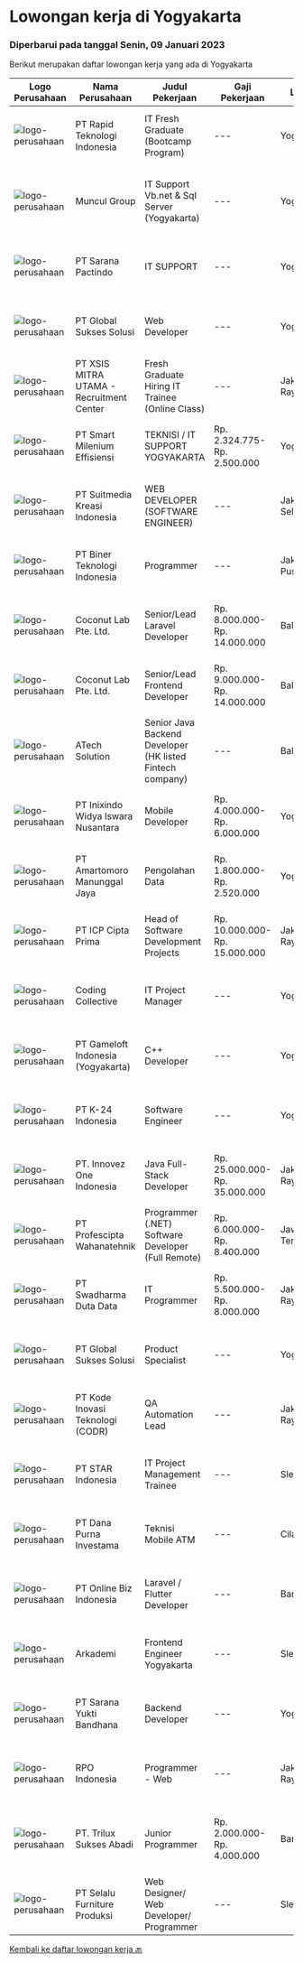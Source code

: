 
  # Lowongan kerja di Yogyakarta

  ### Diperbarui pada tanggal Senin, 09 Januari 2023

  Berikut merupakan daftar lowongan kerja yang ada di Yogyakarta

  |Logo Perusahaan | Nama Perusahaan | Judul Pekerjaan | Gaji Pekerjaan | Lokasi | Deskripsi | Tanggal diunggah | Pranala |
  | -------------- | --------------- | --------------- | --------- | --------- | -------------- | ------- | ----------- |
  |![logo-perusahaan](https://image-service-cdn.seek.com.au/88f4054dbd394dc5ff51e8984796ce31b7f23ebb/ee4dce1061f3f616224767ad58cb2fc751b8d2dc)|PT Rapid Teknologi Indonesia|IT Fresh Graduate (Bootcamp Program)|---|Yogyakarta|Rapidtech has several Bootcamp Program for IT Fresh Graduate. We will match your profile according to your skill and interest.General Job...|Sabtu, 07 Januari 2023|https://www.jobstreet.co.id/id/job/it-fresh-graduate-bootcamp-program-4172750?token=0~89f44662-a388-4633-8110-23b708cc7e37&sectionRank=1&jobId=jobstreet-id-job-4172750|
|![logo-perusahaan](https://image-service-cdn.seek.com.au/69fde52f2034077fc0aa6e4838ef59b60c6d2d28/ee4dce1061f3f616224767ad58cb2fc751b8d2dc)|Muncul Group|IT Support Vb.net & Sql Server (Yogyakarta)|---|Yogyakarta|Deskripsi Pekerjaan : Mahir menggunakan bahasa pemrograman VB NET Desktop maupun Web (ASP.NET) Mahir menggunakan bahasa pemrograman SQL khususnya...|Jumat, 06 Januari 2023|https://www.jobstreet.co.id/id/job/it-support-vb.net-sql-server-yogyakarta-4159031?token=0~89f44662-a388-4633-8110-23b708cc7e37&sectionRank=2&jobId=jobstreet-id-job-4159031|
|![logo-perusahaan](https://image-service-cdn.seek.com.au/98982338245954acade7338ecccff8adaf4bc449/ee4dce1061f3f616224767ad58cb2fc751b8d2dc)|PT Sarana Pactindo|IT SUPPORT|---|Yogyakarta|Deskripsi Pekerjaan : Melakukan implementasi pemasangan baru dan traning setelah registrasi klien baru. Memastikan training product knowledge yang...|Rabu, 04 Januari 2023|https://www.jobstreet.co.id/id/job/it-support-4167997?token=0~89f44662-a388-4633-8110-23b708cc7e37&sectionRank=3&jobId=jobstreet-id-job-4167997|
|![logo-perusahaan](https://image-service-cdn.seek.com.au/f494db2ac8c7d08350bf47fb863706a2c8511c12/ee4dce1061f3f616224767ad58cb2fc751b8d2dc)|PT Global Sukses Solusi|Web Developer|---|Yogyakarta|Job Summary Mengembangkan user interface web dan komponen yang ada di dalamnya sesuai dengan workflow ReactJs dan best practice-nya Membuat library...|Sabtu, 07 Januari 2023|https://www.jobstreet.co.id/id/job/web-developer-4154786?token=0~89f44662-a388-4633-8110-23b708cc7e37&sectionRank=4&jobId=jobstreet-id-job-4154786|
|![logo-perusahaan](https://image-service-cdn.seek.com.au/fa12dd378bd230f83b9ccd636b4121ebbb347455/ee4dce1061f3f616224767ad58cb2fc751b8d2dc)|PT XSIS MITRA UTAMA - Recruitment Center|Fresh Graduate Hiring IT Trainee (Online Class)|---|Jakarta Raya|What we offer you: Integrated Training Full Stack specialist in Java (online class training) Soft Skills Training. Real &amp; varied experiences (IT...|Jumat, 06 Januari 2023|https://www.jobstreet.co.id/id/job/fresh-graduate-hiring-it-trainee-online-class-4171088?token=0~89f44662-a388-4633-8110-23b708cc7e37&sectionRank=5&jobId=jobstreet-id-job-4171088|
|![logo-perusahaan](https://image-service-cdn.seek.com.au/5487e383e08969dbe92e76fee1b8b6c846822e78/ee4dce1061f3f616224767ad58cb2fc751b8d2dc)|PT Smart Milenium Effisiensi|TEKNISI / IT SUPPORT YOGYAKARTA|Rp. 2.324.775-Rp. 2.500.000|Yogyakarta|.Kualifikasi :  Pendidikan min.SMK Teknik Komputer dan Jaringan Berkepribadian baik dan motivasi tinggi Mampu bekerja secara individual maupun tim...|Selasa, 03 Januari 2023|https://www.jobstreet.co.id/id/job/teknisi-it-support-yogyakarta-4166616?token=0~89f44662-a388-4633-8110-23b708cc7e37&sectionRank=6&jobId=jobstreet-id-job-4166616|
|![logo-perusahaan](https://image-service-cdn.seek.com.au/a5c9031380eb08bdce605f2fa1a6e5e724a6def0/ee4dce1061f3f616224767ad58cb2fc751b8d2dc)|PT Suitmedia Kreasi Indonesia|WEB DEVELOPER (SOFTWARE ENGINEER)|---|Jakarta Selatan|Role: You will develop and deliver high-quality web and mobile apps Responsibilities: Develop backend system of web and mobile applications. Deliver...|Jumat, 06 Januari 2023|https://www.jobstreet.co.id/id/job/web-developer-software-engineer-4159048?token=0~89f44662-a388-4633-8110-23b708cc7e37&sectionRank=7&jobId=jobstreet-id-job-4159048|
|![logo-perusahaan](https://image-service-cdn.seek.com.au/90604843032c576b8e30b8b6ae6a45b4a9bf88ea/ee4dce1061f3f616224767ad58cb2fc751b8d2dc)|PT Biner Teknologi Indonesia|Programmer|---|Jakarta Pusat|Kualifikasi: Pendidikan minimal SMK atau sederajat. Pengalaman bekerja sebagai programmer minimal 1 (satu) tahun. Menguasai salah satu dari bahasa...|Kamis, 05 Januari 2023|https://www.jobstreet.co.id/id/job/programmer-4169958?token=0~89f44662-a388-4633-8110-23b708cc7e37&sectionRank=8&jobId=jobstreet-id-job-4169958|
|![logo-perusahaan](https://i.ibb.co/sqvTCh9/112815900-stock-vector-no-image-available-icon-flat-vector.webp)|Coconut Lab Pte. Ltd.|Senior/Lead Laravel Developer|Rp. 8.000.000-Rp. 14.000.000|Bali|We are a boutique digital studio, fully remote working across Indonesia and Singapore. Everyone in our team is like family; teamwork is very important...|Jumat, 06 Januari 2023|https://www.jobstreet.co.id/id/job/senior-lead-laravel-developer-10316045/origin/sg?token=0~89f44662-a388-4633-8110-23b708cc7e37&sectionRank=9&jobId=jobstreet-sg-job-10316045|
|![logo-perusahaan](https://i.ibb.co/sqvTCh9/112815900-stock-vector-no-image-available-icon-flat-vector.webp)|Coconut Lab Pte. Ltd.|Senior/Lead Frontend Developer|Rp. 9.000.000-Rp. 14.000.000|Bali|We are a boutique digital studio, fully remote working across Indonesia and Singapore. Everyone in our team is like family; teamwork is very important...|Jumat, 06 Januari 2023|https://www.jobstreet.co.id/id/job/senior-lead-frontend-developer-10316046/origin/sg?token=0~89f44662-a388-4633-8110-23b708cc7e37&sectionRank=10&jobId=jobstreet-sg-job-10316046|
|![logo-perusahaan](https://image-service-cdn.seek.com.au/47c310cb4a4b2f78eb96e68d023d29f0872524d1/ee4dce1061f3f616224767ad58cb2fc751b8d2dc)|ATech Solution|Senior Java Backend Developer (HK listed Fintech company)|---|Bali|Roles &amp; Responsibilities: Analyzing existing systems and business models Understanding software development lifecycle Translating client...|Minggu, 08 Januari 2023|https://www.jobstreet.co.id/id/job/senior-java-backend-developer-hk-listed-fintech-company-4162140?token=0~89f44662-a388-4633-8110-23b708cc7e37&sectionRank=11&jobId=jobstreet-id-job-4162140|
|![logo-perusahaan](https://image-service-cdn.seek.com.au/517d13e469b6266fbbf8bfe0dea8e6ee1a5d07b3/ee4dce1061f3f616224767ad58cb2fc751b8d2dc)|PT Inixindo Widya Iswara Nusantara|Mobile Developer|Rp. 4.000.000-Rp. 6.000.000|Yogyakarta|Mengembangkan aplikasi berbasis mobile Melakukan test integrasi sistem Persyaratan Berpengalaman dengan: Android Studio, React Native (Redux, State...|Minggu, 08 Januari 2023|https://www.jobstreet.co.id/id/job/mobile-developer-4161739?token=0~89f44662-a388-4633-8110-23b708cc7e37&sectionRank=12&jobId=jobstreet-id-job-4161739|
|![logo-perusahaan](https://i.ibb.co/sqvTCh9/112815900-stock-vector-no-image-available-icon-flat-vector.webp)|PT Amartomoro Manunggal Jaya|Pengolahan Data|Rp. 1.800.000-Rp. 2.520.000|Yogyakarta|Deskripsi Pekerjaan : Mengolah data mentah dari file excel, word ,notepad, pdf, gambar, dijadikan file Excel semua ( Wajib Menguasai Excel ) Dalam 1...|Kamis, 05 Januari 2023|https://www.jobstreet.co.id/id/job/pengolahan-data-4169208?token=0~89f44662-a388-4633-8110-23b708cc7e37&sectionRank=13&jobId=jobstreet-id-job-4169208|
|![logo-perusahaan](https://image-service-cdn.seek.com.au/f9a61a530fbecf7f0145f2ea56b5b4d8ccdad5d1/ee4dce1061f3f616224767ad58cb2fc751b8d2dc)|PT ICP Cipta Prima|Head of Software Development Projects|Rp. 10.000.000-Rp. 15.000.000|Jakarta Raya|Requirements : Graduated with Bachelor's Degree (S1) in Computer Science from a reputable university. 8+ years of software development experience. At...|Kamis, 05 Januari 2023|https://www.jobstreet.co.id/id/job/head-of-software-development-projects-4151691?token=0~89f44662-a388-4633-8110-23b708cc7e37&sectionRank=14&jobId=jobstreet-id-job-4151691|
|![logo-perusahaan](https://image-service-cdn.seek.com.au/24a7297959412a4000416265921f6daa6368513d/ee4dce1061f3f616224767ad58cb2fc751b8d2dc)|Coding Collective|IT Project Manager|---|Yogyakarta|Duties and Responsibilities: Lead assigned projects, including assigning tasks, coordinating efforts, and monitoring performance Collaborate...|Selasa, 03 Januari 2023|https://www.jobstreet.co.id/id/job/it-project-manager-4165794?token=0~89f44662-a388-4633-8110-23b708cc7e37&sectionRank=15&jobId=jobstreet-id-job-4165794|
|![logo-perusahaan](https://image-service-cdn.seek.com.au/0daa4958d250bc94afa505066b2907db3257e6fc/ee4dce1061f3f616224767ad58cb2fc751b8d2dc)|PT Gameloft Indonesia (Yogyakarta)|C++  Developer|---|Yogyakarta|JOB DESCRIPTION :  General as a developer: Implement the features and complete the tasks assigned with a high level of quality, minimal errors or...|Jumat, 06 Januari 2023|https://www.jobstreet.co.id/id/job/c-developer-4171977?token=0~89f44662-a388-4633-8110-23b708cc7e37&sectionRank=16&jobId=jobstreet-id-job-4171977|
|![logo-perusahaan](https://image-service-cdn.seek.com.au/e6843f93bd02960b62d7641dfccc40a8d970b8f7/ee4dce1061f3f616224767ad58cb2fc751b8d2dc)|PT K-24 Indonesia|Software Engineer|---|Yogyakarta|- mengerjakan pengembangan aplikasi website, android, ios K24Klik- mengerjakan pengembangan software internal di K24Klik- terus belajar teknologi...|Rabu, 04 Januari 2023|https://www.jobstreet.co.id/id/job/software-engineer-4167238?token=0~89f44662-a388-4633-8110-23b708cc7e37&sectionRank=17&jobId=jobstreet-id-job-4167238|
|![logo-perusahaan](https://image-service-cdn.seek.com.au/b298687ae02f9798573838624580ad51c34fe2f1/ee4dce1061f3f616224767ad58cb2fc751b8d2dc)|PT. Innovez One Indonesia|Java Full-Stack Developer|Rp. 25.000.000-Rp. 35.000.000|Jakarta Raya|We are looking for a dynamic and talented Java Full-Stack Developer with strong OOAD background to join our global team. You will work in a SCRUM team...|Jumat, 06 Januari 2023|https://www.jobstreet.co.id/id/job/java-full-stack-developer-4172159?token=0~89f44662-a388-4633-8110-23b708cc7e37&sectionRank=18&jobId=jobstreet-id-job-4172159|
|![logo-perusahaan](https://image-service-cdn.seek.com.au/4663f64cab4371d33d6297cc71eeb065c9b02be8/ee4dce1061f3f616224767ad58cb2fc751b8d2dc)|PT Profescipta Wahanatehnik|Programmer (.NET)  Software Developer (Full Remote)|Rp. 6.000.000-Rp. 8.400.000|Jawa Tengah|Responsibilities : Full Remote. Any candidates across Indonesia are welcome, Develop efficient code based on Functional requirements from business...|Rabu, 04 Januari 2023|https://www.jobstreet.co.id/id/job/programmer-.net-software-developer-full-remote-4168911?token=0~89f44662-a388-4633-8110-23b708cc7e37&sectionRank=19&jobId=jobstreet-id-job-4168911|
|![logo-perusahaan](https://image-service-cdn.seek.com.au/0dc8e99010397b52d23c25a2b9dad3a300cd0580/ee4dce1061f3f616224767ad58cb2fc751b8d2dc)|PT Swadharma Duta Data|IT Programmer|Rp. 5.500.000-Rp. 8.000.000|Jakarta Raya|Kualifikasi Pekerjaan : Pendidikan minimum D3/S1 Jurusan IT Menguasai salah satu bahasan pemograman dibawah ini : Java, C, C++, PHP, Phyton, Basic,...|Selasa, 03 Januari 2023|https://www.jobstreet.co.id/id/job/it-programmer-4165084?token=0~89f44662-a388-4633-8110-23b708cc7e37&sectionRank=20&jobId=jobstreet-id-job-4165084|
|![logo-perusahaan](https://image-service-cdn.seek.com.au/f494db2ac8c7d08350bf47fb863706a2c8511c12/ee4dce1061f3f616224767ad58cb2fc751b8d2dc)|PT Global Sukses Solusi|Product Specialist|---|Yogyakarta|Develop and conduct research for Product Development. Develop and implement strategies for Product Development. Implement and evaluate the Product...|Rabu, 04 Januari 2023|https://www.jobstreet.co.id/id/job/product-specialist-4167375?token=0~89f44662-a388-4633-8110-23b708cc7e37&sectionRank=21&jobId=jobstreet-id-job-4167375|
|![logo-perusahaan](https://image-service-cdn.seek.com.au/f9a43488fb6cd9c390e0bc30837cba2409c40d5b/ee4dce1061f3f616224767ad58cb2fc751b8d2dc)|PT Kode Inovasi Teknologi (CODR)|QA Automation Lead|---|Jakarta Raya|Minimum Requirements: Candidates must possess at least a Bachelor's Degree in Engineering (Computer/Telecommunication), Computer Science/Information...|Selasa, 03 Januari 2023|https://www.jobstreet.co.id/id/job/qa-automation-lead-4166471?token=0~89f44662-a388-4633-8110-23b708cc7e37&sectionRank=22&jobId=jobstreet-id-job-4166471|
|![logo-perusahaan](https://image-service-cdn.seek.com.au/d1ca07dca5d15717a9cf25e2384ec10d50f8fd48/ee4dce1061f3f616224767ad58cb2fc751b8d2dc)|PT STAR Indonesia|IT Project  Management Trainee|---|Sleman|PT STAR Software Indonesia is looking for professional talent to support our sister company, PT Kode Evolusi Bangsa (KODEGIRI).We are currently...|Selasa, 03 Januari 2023|https://www.jobstreet.co.id/id/job/it-project-management-trainee-4166660?token=0~89f44662-a388-4633-8110-23b708cc7e37&sectionRank=23&jobId=jobstreet-id-job-4166660|
|![logo-perusahaan](https://i.ibb.co/sqvTCh9/112815900-stock-vector-no-image-available-icon-flat-vector.webp)|PT Dana Purna Investama|Teknisi Mobile ATM|---|Cilacap|Kualifikasi "Teknisi Mobile ATM" : Diutamakan berdomisli dekat dengan area cabang masing-masing area Usia maksimal 35 tahun Pendidikan STM / SMK...|Senin, 02 Januari 2023|https://www.jobstreet.co.id/id/job/teknisi-mobile-atm-4164508?token=0~89f44662-a388-4633-8110-23b708cc7e37&sectionRank=24&jobId=jobstreet-id-job-4164508|
|![logo-perusahaan](https://image-service-cdn.seek.com.au/f8e237c83fae71126acd13d29ac226612da2b8f3/ee4dce1061f3f616224767ad58cb2fc751b8d2dc)|PT Online Biz Indonesia|Laravel / Flutter Developer|---|Bandung|Responsibilities: Develop, enhance and maintain existing applications. Deliver project on time with good commented and maintainable code. Write unit...|Rabu, 04 Januari 2023|https://www.jobstreet.co.id/id/job/laravel-flutter-developer-4167007?token=0~89f44662-a388-4633-8110-23b708cc7e37&sectionRank=25&jobId=jobstreet-id-job-4167007|
|![logo-perusahaan](https://image-service-cdn.seek.com.au/562f975d0a2cb3aa626cdda3c3fc78c82c73d9ff/ee4dce1061f3f616224767ad58cb2fc751b8d2dc)|Arkademi|Frontend Engineer Yogyakarta|---|Sleman|Create and maintenance frontend website using ReactJS and API Create reusable components and front-end libraries for future needs Translating UI...|Selasa, 03 Januari 2023|https://www.jobstreet.co.id/id/job/frontend-engineer-yogyakarta-4149702?token=0~89f44662-a388-4633-8110-23b708cc7e37&sectionRank=26&jobId=jobstreet-id-job-4149702|
|![logo-perusahaan](https://image-service-cdn.seek.com.au/a5011d7762732fd5faae3d507bb87d7698bdd4c0/ee4dce1061f3f616224767ad58cb2fc751b8d2dc)|PT Sarana Yukti Bandhana|Backend Developer|---|Yogyakarta|Job Description : Explore current new available technology in the market to be implemented in the company Analyze current system and give necessary...|Rabu, 04 Januari 2023|https://www.jobstreet.co.id/id/job/backend-developer-4166997?token=0~89f44662-a388-4633-8110-23b708cc7e37&sectionRank=27&jobId=jobstreet-id-job-4166997|
|![logo-perusahaan](https://image-service-cdn.seek.com.au/b57dfce2a0c73adeeb909d2a9fdbf2d25e4603ee/ee4dce1061f3f616224767ad58cb2fc751b8d2dc)|RPO Indonesia|Programmer - Web|---|Jakarta Raya|We are currently looking for a Programmer - Web on behalf of our client PT. Gema Technology Cahaya Gemilang which is engaged in IT Solution.Job...|Senin, 02 Januari 2023|https://www.jobstreet.co.id/id/job/programmer-web-4163639?token=0~89f44662-a388-4633-8110-23b708cc7e37&sectionRank=28&jobId=jobstreet-id-job-4163639|
|![logo-perusahaan](https://i.ibb.co/sqvTCh9/112815900-stock-vector-no-image-available-icon-flat-vector.webp)|PT. Trilux Sukses Abadi|Junior Programmer|Rp. 2.000.000-Rp. 4.000.000|Bantul|Tenaga Programmer Full StackDengan Tanggung Jawab, Mengembangkan sistem aplikasi pengelolaan Asset alat Kesehatan Rumah sakit dan Fasyankes Lainnya....|Minggu, 01 Januari 2023|https://www.jobstreet.co.id/id/job/junior-programmer-4163130?token=0~89f44662-a388-4633-8110-23b708cc7e37&sectionRank=29&jobId=jobstreet-id-job-4163130|
|![logo-perusahaan](https://image-service-cdn.seek.com.au/65f7e66c4fd632f2d9a1ce192f126731f2e7e699/ee4dce1061f3f616224767ad58cb2fc751b8d2dc)|PT Selalu Furniture Produksi|Web Designer/ Web Developer/ Programmer|---|Sleman|Web Designer / Web Developer / ProgrammerQualifications:1.      Have the similar roles as Web Designer/ Developer/ Programmer min.2 years2.      A...|Rabu, 04 Januari 2023|https://www.jobstreet.co.id/id/job/web-designer-web-developer-programmer-4167171?token=0~89f44662-a388-4633-8110-23b708cc7e37&sectionRank=30&jobId=jobstreet-id-job-4167171|


  [Kembali ke daftar lowongan kerja 🔙](../README.md#daftar-lowongan-kerja)
  